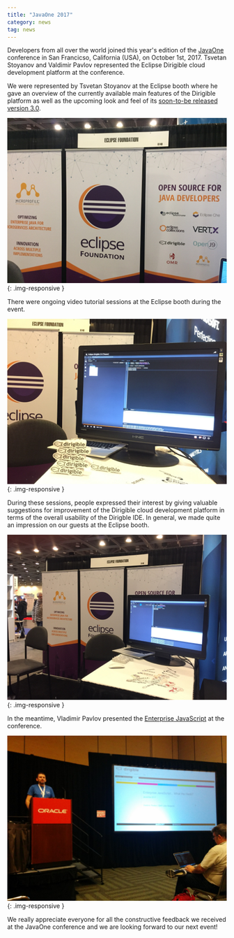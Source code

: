 ```yaml
---
title: "JavaOne 2017"
category: news
tag: news
---
```


Developers from all over the world joined this year's edition of the [JavaOne](https://www.oracle.com/javaone/index.html) conference in San Francicso, California (USA), on October 1st, 2017. Tsvetan Stoyanov and Valdimir Pavlov represented the Eclipse Dirigible cloud development platform at the conference.

We were represented by Tsvetan Stoyanov at the Eclipse booth where he gave an overview of the currently available main features of the Dirigible platform as well as the upcoming look and feel of its [soon-to-be released version 3.0](https://www.youtube.com/watch?v=NZGbQOwAlYE&t=32s).

![booth1](/img/posts/20171004/booth1.jpeg){: .img-responsive }

There were ongoing video tutorial sessions at the Eclipse booth during the event.

![booth2](/img/posts/20171004/booth2.jpeg){: .img-responsive }

During these sessions, people expressed their interest by giving valuable suggestions for improvement of the Dirigible cloud development platform in terms of the overall usability of the Dirigble IDE. In general, we made quite an impression on our guests at the Eclipse booth.

![booth3](/img/posts/20171004/booth3.jpeg){: .img-responsive }

In the meantime, Vladimir Pavlov presented the [Enterprise JavaScript](http://dirigible.eclipse.org:80/services/wiki/showcase_enterprise_javascript/0_title.md) at the conference.

![ejs](/img/posts/20171004/ejs.jpg){: .img-responsive }

We really appreciate everyone for all the constructive feedback we received at the JavaOne conference and we are looking forward to our next event!
